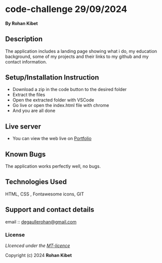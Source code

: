 # code-challenge 29/09/2024
#### **By Rohan Kibet**
## Description
The application includes a  landing page showing what i do, my education background, some of my projects and their links to my github  and my contact information.

## Setup/Installation Instruction
* Download a zip in the code button to the desired folder
* Extract the files
* Open the extracted folder with VSCode
* Go live or open the index.html file with chrome
* And you are all done

## Live server
* You can view the web live on [Portfolio](https://github.com/Rohan-debug788/portfolio.git)

## Known Bugs
The application works perfectly well, no bugs.

## Technologies Used
HTML, CSS , Fontawesome icons, GIT

## Support and contact details
email :: degaullerohan@gmail.com

### License
*LIcenced under the [MT-licence](https://github.com/Rohan-debug788/portfolio.git/master/LICENSE.md)*

Copyright (c) 2024 **Rohan Kibet**
